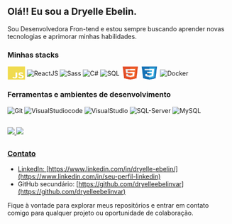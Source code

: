 ## Olá!! Eu sou a Dryelle Ebelin.  
Sou Desenvolvedora Fron-tend e estou sempre buscando aprender novas tecnologias e aprimorar minhas habilidades.

### Minhas stacks
<div style="display: inline_block">
  <img align="center" alt="JavaScript" height="30" width="40" src="https://raw.githubusercontent.com/devicons/devicon/master/icons/javascript/javascript-plain.svg">
  <img align="center" alt="ReactJS" height="38" width="40" src="https://img.icons8.com/officel/256/react.png">
  <img align="center" alt="Sass" height="30" width="40" src="https://img.icons8.com/?size=48&id=QBqFNfPPB2Kx&format=png">
  <img align="center" alt="C#" height="40" width="42" src="https://img.icons8.com/color/512/c-sharp-logo.png">
  <img align="center" alt="SQL" height="34" width="38" src="https://img.icons8.com/external-soft-fill-juicy-fish/256/external-sql-coding-and-development-soft-fill-soft-fill-juicy-fish.png">
  <img align="center" alt="HTML" height="30" width="40" src="https://raw.githubusercontent.com/devicons/devicon/master/icons/html5/html5-original.svg">
  <img align="center" alt="CSS" height="30" width="40" src="https://raw.githubusercontent.com/devicons/devicon/master/icons/css3/css3-original.svg">
  <img align="center" alt="Docker" height="40" width="50" src="https://img.icons8.com/color/48/docker.png">
</div>

### Ferramentas e ambientes de desenvolvimento
<div style="display: inline_block">
  <img align="center" alt="Git" height="40" width="44" src="https://img.icons8.com/color/48/000000/git.png">
  <img align="center" alt="VisualStudiocode" height="30" width="35" src="https://upload.wikimedia.org/wikipedia/commons/thumb/9/9a/Visual_Studio_Code_1.35_icon.svg/1024px-Visual_Studio_Code_1.35_icon.svg.png">
  <img align="center" alt="VisualStudio" height="37" width="42" src="https://img.icons8.com/fluency/512/visual-studio.png">
  <img align="center" alt="SQL-Server" height="40" width="44" src="https://img.icons8.com/color/256/microsoft-sql-server.png">
  <img align="center" alt="MySQL" height="40" width="44" src="https://img.icons8.com/color/256/mysql-logo.png">
 </div>

##

<div>
  <a href="https://github.com/dryelleebelin">
  <img height="170em" src="https://github-readme-stats.vercel.app/api?username=dryelleebelin&show_icons=true&theme=dark&include_all_commits=true&count_private=true"/>
  <img height="170em" src="https://github-readme-stats.vercel.app/api/top-langs/?username=dryelleebelin&layout=compact&langs_count=7&theme=dark"/>
</div>
  
  ##
  
### Contato
- LinkedIn: [https://www.linkedin.com/in/dryelle-ebelin/](https://www.linkedin.com/in/seu-perfil-linkedin)  
- GitHub secundário: [https://github.com/dryelleebelinvar](https://github.com/dryelleebelinvar)  
  
  
Fique à vontade para explorar meus repositórios e entrar em contato comigo para qualquer projeto ou oportunidade de colaboração.
  
